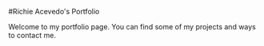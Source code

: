#Richie Acevedo's Portfolio

Welcome to my portfolio page. You can find some of my projects and ways to contact me.

